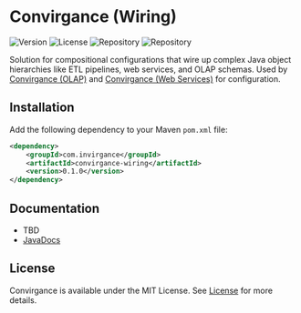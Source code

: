 # Convirgance (Wiring)

![Version](https://img.shields.io/badge/Version-pre&dash;release-blue) ![License](https://img.shields.io/badge/License-MIT-green) ![Repository](https://img.shields.io/badge/Platform-Java-gold) ![Repository](https://img.shields.io/badge/Repository-Maven_Central-red)

Solution for compositional configurations that wire up complex Java object hierarchies like ETL pipelines, web services, and OLAP schemas. Used by 
[Convirgance (OLAP)](https://github.com/InvirganceOpenSource/convirgance-olap/) and 
[Convirgance (Web Services)](https://github.com/InvirganceOpenSource/convirgance-web/) for configuration. 


## Installation

Add the following dependency to your Maven `pom.xml` file:

```xml
<dependency>
    <groupId>com.invirgance</groupId>
    <artifactId>convirgance-wiring</artifactId>
    <version>0.1.0</version>
</dependency>
```

## Documentation

- TBD
- [JavaDocs](https://docs.invirgance.com/javadocs/convirgance-wiring/)


## License

Convirgance is available under the MIT License. See [License](LICENSE.md) for more details.
